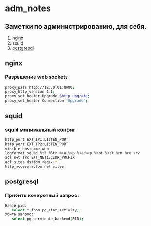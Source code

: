 # adm_notes
## Заметки по администрированию, для себя.
1. [nginx](#nginx)
1. [squid](#squid)
1. [postgresql](#postgresql)

## nginx

### Разрешение web sockets
```sh
proxy_pass http://127.0.01:8080;
proxy_http_version 1.1;
proxy_set_header Upgrade $http_upgrade;
proxy_set_header Connection "Upgrade";
```

## squid

### squid минимальный конфиг
```sh
http_port EXT_IP1:LISTEN_PORT
http_port EXT_IP2:LISTEN_PORT
visible_hostname web
logformat squid %tl %6tr %>a:%>p %<a:%<p %>st %<st %rm %ru %rv
acl net src EXT_NET1/CIDR_PREFIX
acl sites dstdom_regex *
http_access allow net sites
```
## postgresql

### Прибить конкретный запрос:
```sh
Найти pid:
   select * from pg_stat_activity;
Убить запрос:
   select pg_terminate_backend(PID);
```
